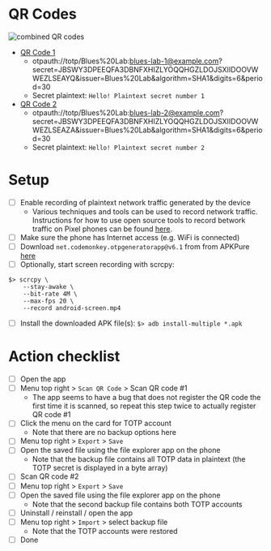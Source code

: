# QR Codes
![combined QR codes](https://user-images.githubusercontent.com/945571/155418867-b13d4f69-a598-4a5c-8abe-31801aece1f5.png)

- [QR Code 1](https://user-images.githubusercontent.com/945571/155416190-d10440cc-bf4b-4592-952b-ac7aba3b130f.png)
  - otpauth://totp/Blues%20Lab:blues-lab-1@example.com?secret=JBSWY3DPEEQFA3DBNFXHIZLYOQQHGZLDOJSXIIDOOVWWEZLSEAYQ&issuer=Blues%20Lab&algorithm=SHA1&digits=6&period=30
  - Secret  plaintext: `Hello! Plaintext secret number 1`
- [QR Code 2](https://user-images.githubusercontent.com/945571/155416198-e6fe260a-0305-48da-90e1-137faccdc20c.png)
  - otpauth://totp/Blues%20Lab:blues-lab-2@example.com?secret=JBSWY3DPEEQFA3DBNFXHIZLYOQQHGZLDOJSXIIDOOVWWEZLSEAZA&issuer=Blues%20Lab&algorithm=SHA1&digits=6&period=30
  - Secret  plaintext: `Hello! Plaintext secret number 2`

# Setup

- [ ] Enable recording of plaintext network traffic generated by the device
  - Various techniques and tools can be used to record network traffic.
    Instructions for how to use open source tools to record betwork traffic on
    Pixel phones can be found [here](/capture-traffic/README.md).
- [ ] Make sure the phone has Internet access (e.g. WiFi is connected)
- [ ] Download `net.codemonkey.otpgeneratorapp@v6.1` from from APKPure
      [here](https://apkpure.com/code-generator/net.codemonkey.otpgeneratorapp/versions)
- [ ] Optionally, start screen recording with scrcpy:
```
$> scrcpy \
    --stay-awake \
    --bit-rate 4M \
    --max-fps 20 \
    --record android-screen.mp4
```
- [ ] Install the downloaded APK file(s): `$> adb install-multiple *.apk`

# Action checklist

- [ ] Open the app
- [ ] Menu top right > `Scan QR Code` > Scan QR code #1
  - The app seems to have a bug that does not register the QR code the first
    time it is scanned, so repeat this step twice to actually register QR code
    #1
- [ ] Click the menu on the card for TOTP account
  - Note that there are no backup options here
- [ ] Menu top right > `Export` > `Save`
- [ ] Open the saved file using the file explorer app on the phone
  - Note that the backup file contains all TOTP data in plaintext (the TOTP
    secret is displayed in a byte array)
- [ ] Scan QR code #2
- [ ] Menu top right > `Export` > `Save`
- [ ] Open the saved file using the file explorer app on the phone
  - Note that the second backup file contains both TOTP accounts
- [ ] Uninstall / reinstall / open the app
- [ ] Menu top right > `Import` > select backup file
  - Note that the TOTP accounts were restored
- [ ] Done
